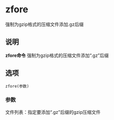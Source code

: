 zfore
===

强制为gzip格式的压缩文件添加.gz后缀

## 说明

**zfore命令** 强制为gzip格式的压缩文件添加“.gz”后缀

## 选项

```
zfore(参数)
```

### 参数  

文件列表：指定要添加“.gz”后缀的gzip压缩文件


